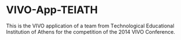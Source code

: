 VIVO-App-TEIATH
===============

This is the VIVO application of a team from Τechnological Educational Institution of Athens for the competition of the 2014 VIVO Conference.
